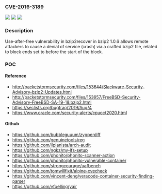 ### [CVE-2016-3189](https://cve.mitre.org/cgi-bin/cvename.cgi?name=CVE-2016-3189)
![](https://img.shields.io/static/v1?label=Product&message=n%2Fa&color=blue)
![](https://img.shields.io/static/v1?label=Version&message=n%2Fa&color=blue)
![](https://img.shields.io/static/v1?label=Vulnerability&message=n%2Fa&color=brighgreen)

### Description

Use-after-free vulnerability in bzip2recover in bzip2 1.0.6 allows remote attackers to cause a denial of service (crash) via a crafted bzip2 file, related to block ends set to before the start of the block.

### POC

#### Reference
- http://packetstormsecurity.com/files/153644/Slackware-Security-Advisory-bzip2-Updates.html
- http://packetstormsecurity.com/files/153957/FreeBSD-Security-Advisory-FreeBSD-SA-19-18.bzip2.html
- https://seclists.org/bugtraq/2019/Aug/4
- https://www.oracle.com/security-alerts/cpuoct2020.html

#### Github
- https://github.com/bubbleguuum/zypperdiff
- https://github.com/genuinetools/reg
- https://github.com/ilpianista/arch-audit
- https://github.com/ngkz/my-lfs-setup
- https://github.com/phonito/phonito-scanner-action
- https://github.com/phonito/phonito-vulnerable-container
- https://github.com/strongcourage/uafbench
- https://github.com/tomwillfixit/alpine-cvecheck
- https://github.com/vincent-deng/veracode-container-security-finding-parser
- https://github.com/yfoelling/yair

